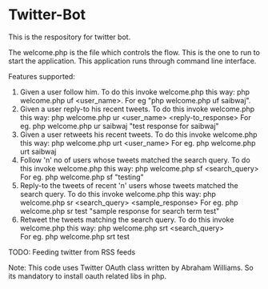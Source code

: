 # Twitter-Bot
This is the respository for twitter bot.

The welcome.php is the file which controls the flow.  This is the one to run to start the application.
This application runs through command line interface.

Features supported:
1. Given a user follow him.
   To do this invoke welcome.php this way: 
      php welcome.php uf <user_name>. 
  For eg "php welcome.php uf saibwaj".
2. Given a user reply-to his recent tweets.
   To do this invoke welcome.php this way:
    php welcome.php ur <user_name> <reply-to_response>
   For eg.  php welcome.php ur saibwaj "test response for saibwaj"
3. Given a user retweets his recent tweets.
   To do this invoke welcome.php this way:
    php welcome.php urt <user_name> 
   For eg.  php welcome.php urt saibwaj 
4. Follow 'n' no of users<users count can be made configurable> whose tweets matched the search query.
   To do this invoke welcome.php this way:
    php welcome.php sf <search_query> 
   For eg.  php welcome.php sf "testing"
5. Reply-to the tweets of recent 'n' users whose tweets matched the search query.
  To do this invoke welcome.php this way:
    php welcome.php sr <search_query> <sample_response> 
   For eg.  php welcome.php sr test "sample response for search term test"
6. Retweet the tweets matching the search query.
  To do this invoke welcome.php this way:
    php welcome.php srt <search_query>  
   For eg.  php welcome.php srt test 

TODO: Feeding twitter from RSS feeds

Note: This code uses Twitter OAuth class written by Abraham Williams. So its mandatory to install oauth related libs in php.
